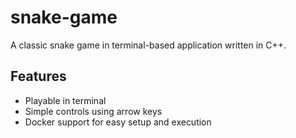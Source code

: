 # snake-game

A classic snake game in terminal-based application written in C++.

## Features

- Playable in terminal
- Simple controls using arrow keys
- Docker support for easy setup and execution
